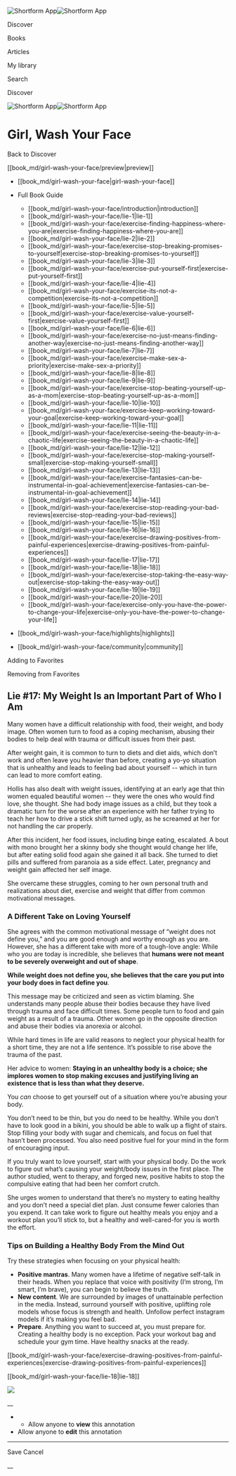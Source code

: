 ![Shortform App](/img/logo.36a2399e.svg)![Shortform App](/img/logo-dark.70c1b072.svg)

Discover

Books

Articles

My library

Search

Discover

![Shortform App](/img/logo.36a2399e.svg)![Shortform App](/img/logo-dark.70c1b072.svg)

# Girl, Wash Your Face

Back to Discover

[[book_md/girl-wash-your-face/preview|preview]]

  * [[book_md/girl-wash-your-face|girl-wash-your-face]]
  * Full Book Guide

    * [[book_md/girl-wash-your-face/introduction|introduction]]
    * [[book_md/girl-wash-your-face/lie-1|lie-1]]
    * [[book_md/girl-wash-your-face/exercise-finding-happiness-where-you-are|exercise-finding-happiness-where-you-are]]
    * [[book_md/girl-wash-your-face/lie-2|lie-2]]
    * [[book_md/girl-wash-your-face/exercise-stop-breaking-promises-to-yourself|exercise-stop-breaking-promises-to-yourself]]
    * [[book_md/girl-wash-your-face/lie-3|lie-3]]
    * [[book_md/girl-wash-your-face/exercise-put-yourself-first|exercise-put-yourself-first]]
    * [[book_md/girl-wash-your-face/lie-4|lie-4]]
    * [[book_md/girl-wash-your-face/exercise-its-not-a-competition|exercise-its-not-a-competition]]
    * [[book_md/girl-wash-your-face/lie-5|lie-5]]
    * [[book_md/girl-wash-your-face/exercise-value-yourself-first|exercise-value-yourself-first]]
    * [[book_md/girl-wash-your-face/lie-6|lie-6]]
    * [[book_md/girl-wash-your-face/exercise-no-just-means-finding-another-way|exercise-no-just-means-finding-another-way]]
    * [[book_md/girl-wash-your-face/lie-7|lie-7]]
    * [[book_md/girl-wash-your-face/exercise-make-sex-a-priority|exercise-make-sex-a-priority]]
    * [[book_md/girl-wash-your-face/lie-8|lie-8]]
    * [[book_md/girl-wash-your-face/lie-9|lie-9]]
    * [[book_md/girl-wash-your-face/exercise-stop-beating-yourself-up-as-a-mom|exercise-stop-beating-yourself-up-as-a-mom]]
    * [[book_md/girl-wash-your-face/lie-10|lie-10]]
    * [[book_md/girl-wash-your-face/exercise-keep-working-toward-your-goal|exercise-keep-working-toward-your-goal]]
    * [[book_md/girl-wash-your-face/lie-11|lie-11]]
    * [[book_md/girl-wash-your-face/exercise-seeing-the-beauty-in-a-chaotic-life|exercise-seeing-the-beauty-in-a-chaotic-life]]
    * [[book_md/girl-wash-your-face/lie-12|lie-12]]
    * [[book_md/girl-wash-your-face/exercise-stop-making-yourself-small|exercise-stop-making-yourself-small]]
    * [[book_md/girl-wash-your-face/lie-13|lie-13]]
    * [[book_md/girl-wash-your-face/exercise-fantasies-can-be-instrumental-in-goal-achievement|exercise-fantasies-can-be-instrumental-in-goal-achievement]]
    * [[book_md/girl-wash-your-face/lie-14|lie-14]]
    * [[book_md/girl-wash-your-face/exercise-stop-reading-your-bad-reviews|exercise-stop-reading-your-bad-reviews]]
    * [[book_md/girl-wash-your-face/lie-15|lie-15]]
    * [[book_md/girl-wash-your-face/lie-16|lie-16]]
    * [[book_md/girl-wash-your-face/exercise-drawing-positives-from-painful-experiences|exercise-drawing-positives-from-painful-experiences]]
    * [[book_md/girl-wash-your-face/lie-17|lie-17]]
    * [[book_md/girl-wash-your-face/lie-18|lie-18]]
    * [[book_md/girl-wash-your-face/exercise-stop-taking-the-easy-way-out|exercise-stop-taking-the-easy-way-out]]
    * [[book_md/girl-wash-your-face/lie-19|lie-19]]
    * [[book_md/girl-wash-your-face/lie-20|lie-20]]
    * [[book_md/girl-wash-your-face/exercise-only-you-have-the-power-to-change-your-life|exercise-only-you-have-the-power-to-change-your-life]]
  * [[book_md/girl-wash-your-face/highlights|highlights]]
  * [[book_md/girl-wash-your-face/community|community]]



Adding to Favorites 

Removing from Favorites 

## Lie #17: My Weight Is an Important Part of Who I Am

Many women have a difficult relationship with food, their weight, and body image. Often women turn to food as a coping mechanism, abusing their bodies to help deal with trauma or difficult issues from their past.

After weight gain, it is common to turn to diets and diet aids, which don’t work and often leave you heavier than before, creating a yo-yo situation that is unhealthy and leads to feeling bad about yourself -- which in turn can lead to more comfort eating.

Hollis has also dealt with weight issues, identifying at an early age that thin women equaled beautiful women -- they were the ones who would find love, she thought. She had body image issues as a child, but they took a dramatic turn for the worse after an experience with her father trying to teach her how to drive a stick shift turned ugly, as he screamed at her for not handling the car properly.

After this incident, her food issues, including binge eating, escalated. A bout with mono brought her a skinny body she thought would change her life, but after eating solid food again she gained it all back. She turned to diet pills and suffered from paranoia as a side effect. Later, pregnancy and weight gain affected her self image.

She overcame these struggles, coming to her own personal truth and realizations about diet, exercise and weight that differ from common motivational messages.

### A Different Take on Loving Yourself

She agrees with the common motivational message of “weight does not define you,” and you are good enough and worthy enough as you are. However, she has a different take with more of a tough-love angle: While who you are today is incredible, she believes that **humans were not meant to be severely overweight and out of shape**.

**While weight does not define you, she believes that the care you put into your body does in fact define you**.

This message may be criticized and seen as victim blaming. She understands many people abuse their bodies because they have lived through trauma and face difficult times. Some people turn to food and gain weight as a result of a trauma. Other women go in the opposite direction and abuse their bodies via anorexia or alcohol.

While hard times in life are valid reasons to neglect your physical health for a short time, they are not a life sentence. It’s possible to rise above the trauma of the past.

Her advice to women: **Staying in an unhealthy body is a choice; she implores women to stop making excuses and justifying living an existence that is less than what they deserve.**

You _can_ choose to get yourself out of a situation where you’re abusing your body.

You don’t need to be thin, but you do need to be healthy. While you don’t have to look good in a bikini, you should be able to walk up a flight of stairs. Stop filling your body with sugar and chemicals, and focus on fuel that hasn’t been processed. You also need positive fuel for your mind in the form of encouraging input.

If you truly want to love yourself, start with your physical body. Do the work to figure out what’s causing your weight/body issues in the first place. The author studied, went to therapy, and forged new, positive habits to stop the compulsive eating that had been her comfort crutch.

She urges women to understand that there’s no mystery to eating healthy and you don’t need a special diet plan. Just consume fewer calories than you expend. It can take work to figure out healthy meals you enjoy and a workout plan you’ll stick to, but a healthy and well-cared-for you is worth the effort.

### Tips on Building a Healthy Body From the Mind Out

Try these strategies when focusing on your physical health:

  * **Positive mantras**. Many women have a lifetime of negative self-talk in their heads. When you replace that voice with positivity (I’m strong, I’m smart, I’m brave), you can begin to believe the truth.
  * **New content**. We are surrounded by images of unattainable perfection in the media. Instead, surround yourself with positive, uplifting role models whose focus is strength and health. Unfollow perfect instagram models if it’s making you feel bad.
  * **Prepare**. Anything you want to succeed at, you must prepare for. Creating a healthy body is no exception. Pack your workout bag and schedule your gym time. Have healthy snacks at the ready.



[[book_md/girl-wash-your-face/exercise-drawing-positives-from-painful-experiences|exercise-drawing-positives-from-painful-experiences]]

[[book_md/girl-wash-your-face/lie-18|lie-18]]

![](https://bat.bing.com/action/0?ti=56018282&Ver=2&mid=bae54591-429c-4d05-8021-90b83cb556a6&sid=49fff5b0636c11eeb9c611038afc8668&vid=4a005010636c11ee80c703d4c4a7acd5&vids=0&msclkid=N&pi=0&lg=en-US&sw=800&sh=600&sc=24&nwd=1&tl=Shortform%20%7C%20Book&p=https%3A%2F%2Fwww.shortform.com%2Fapp%2Fbook%2Fgirl-wash-your-face%2Flie-17&r=&lt=579&evt=pageLoad&sv=1&rn=707367)

__

  *   * Allow anyone to **view** this annotation
  * Allow anyone to **edit** this annotation



* * *

Save Cancel

__



